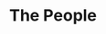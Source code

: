 ---
pid: ch670
title: The People
location_transcription: 30th St Station
coordinates: "[-75.182510123665, 39.955006831611]"
zipcode: '19111'
gen_neighborhood: Northeast Philadelphia
neighborhood: Lawndale,Castor Gardens
outside_phl: 
age: '22'
age_range: 20-29
instagram: 
image_file_name: ch_670.jpg
proposal_transcription: essentially, they are all different kinds of people doing
  diff. things in one of those stone, 3D looking statues...
topic: Unknown
topic_summary: '0'
type: Sculpture Statue
keywords_other: people
credit: 
image_labels: 
twitter: 
facebook: 
permalink: "/monuments/ch670/"
layout: item-page
---